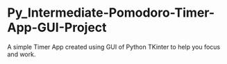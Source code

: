 # Py_Intermediate-Pomodoro-Timer-App-GUI-Project
 A simple Timer App created using GUI of Python TKinter to help you focus and work.
